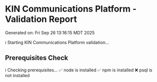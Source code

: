 # KIN Communications Platform - Validation Report
Generated on: Fri Sep 26 13:16:15 MDT 2025

ℹ️  Starting KIN Communications Platform validation...

## Prerequisites Check
ℹ️  Checking prerequisites...
✅ node is installed
✅ npm is installed
❌ psql is not installed
